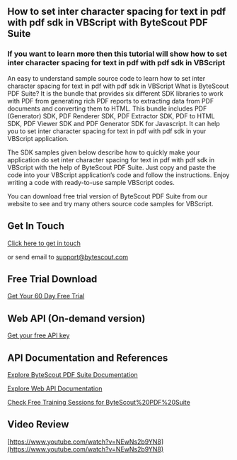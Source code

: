 ## How to set inter character spacing for text in pdf with pdf sdk in VBScript with ByteScout PDF Suite

### If you want to learn more then this tutorial will show how to set inter character spacing for text in pdf with pdf sdk in VBScript

An easy to understand sample source code to learn how to set inter character spacing for text in pdf with pdf sdk in VBScript What is ByteScout PDF Suite? It is the bundle that provides six different SDK libraries to work with PDF from generating rich PDF reports to extracting data from PDF documents and converting them to HTML. This bundle includes PDF (Generator) SDK, PDF Renderer SDK, PDF Extractor SDK, PDF to HTML SDK, PDF Viewer SDK and PDF Generator SDK for Javascript. It can help you to set inter character spacing for text in pdf with pdf sdk in your VBScript application.

The SDK samples given below describe how to quickly make your application do set inter character spacing for text in pdf with pdf sdk in VBScript with the help of ByteScout PDF Suite. Just copy and paste the code into your VBScript application’s code and follow the instructions. Enjoy writing a code with ready-to-use sample VBScript codes.

You can download free trial version of ByteScout PDF Suite from our website to see and try many others source code samples for VBScript.

## Get In Touch

[Click here to get in touch](https://bytescout.zendesk.com/hc/en-us/requests/new?subject=ByteScout%20PDF%20Suite%20Question)

or send email to [support@bytescout.com](mailto:support@bytescout.com?subject=ByteScout%20PDF%20Suite%20Question) 

## Free Trial Download

[Get Your 60 Day Free Trial](https://bytescout.com/download/web-installer?utm_source=github-readme)

## Web API (On-demand version)

[Get your free API key](https://pdf.co/documentation/api?utm_source=github-readme)

## API Documentation and References

[Explore ByteScout PDF Suite Documentation](https://bytescout.com/documentation/index.html?utm_source=github-readme)

[Explore Web API Documentation](https://pdf.co/documentation/api?utm_source=github-readme)

[Check Free Training Sessions for ByteScout%20PDF%20Suite](https://academy.bytescout.com/)

## Video Review

[https://www.youtube.com/watch?v=NEwNs2b9YN8](https://www.youtube.com/watch?v=NEwNs2b9YN8)